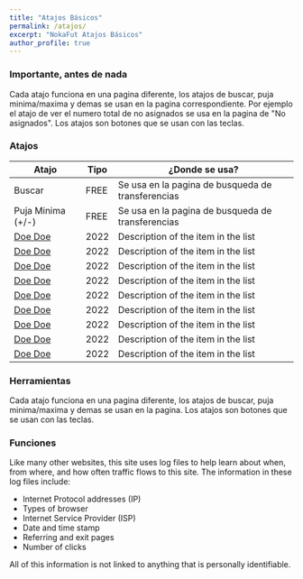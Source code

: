 ```yaml
---
title: "Atajos Básicos"
permalink: /atajos/
excerpt: "NokaFut Atajos Básicos"
author_profile: true
---
```



### Importante, antes de nada

Cada atajo funciona en una pagina diferente, los atajos de buscar, puja minima/maxima y demas se usan en la pagina correspondiente. Por ejemplo el atajo de ver el numero total de no asignados se usa en la pagina de "No asignados". Los atajos son botones que se usan con las teclas.

### Atajos

| Atajo            | Tipo   | ¿Donde se usa?                                               |
| --------         | ------ | ------------------------------------------------------------ |
| Buscar    | FREE   | Se usa en la pagina de busqueda de transferencias                          |
| Puja Minima (+/-)    | FREE   | Se usa en la pagina de busqueda de transferencias                         |
| [Doe Doe](#)     | 2022   | Description of the item in the list                          |
| [Doe Doe](#)     | 2022   | Description of the item in the list                          |
| [Doe Doe](#)     | 2022   | Description of the item in the list                          |
| [Doe Doe](#)     | 2022   | Description of the item in the list                          |
| [Doe Doe](#)     | 2022   | Description of the item in the list                          |
| [Doe Doe](#)     | 2022   | Description of the item in the list                          |
| [Doe Doe](#)     | 2022   | Description of the item in the list                          |
| [Doe Doe](#)     | 2022   | Description of the item in the list                          |
| [Doe Doe](#)     | 2022   | Description of the item in the list                          |


### Herramientas

Cada atajo funciona en una pagina diferente, los atajos de buscar, puja minima/maxima y demas se usan en la pagina. Los atajos son botones que se usan con las teclas.



### Funciones

Like many other websites, this site uses log files to help learn about when, from where, and how often traffic flows to this site. The information in these log files include:

* Internet Protocol addresses (IP)
* Types of browser
* Internet Service Provider (ISP)
* Date and time stamp
* Referring and exit pages
* Number of clicks

All of this information is not linked to anything that is personally identifiable.
